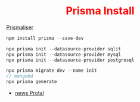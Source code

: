 <p>
 <h1 style="color:red;" align="center">Prisma Install</h1>
</p>


 [Prismaliser](https://prismaliser.app/)


```js
npm install prisma --save-dev
```
```js
npx prisma init --datasource-provider sqlit
npx prisma init --datasource-provider mysql
npx prisma init --datasource-provider postgresql
```

```js
npx prisma migrate dev --name init
// mongobd
npx prisma generate
```

- [news Protal](https://github.com/julfiker755/news-protal)
